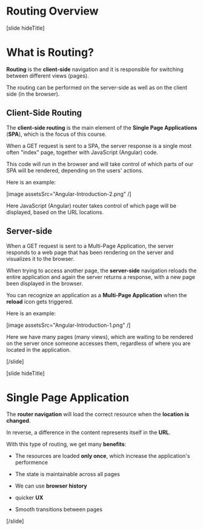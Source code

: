 # Routing Overview

[slide hideTitle]

# What is Routing?


**Routing** is the **client-side** navigation and it is responsible for switching between different views (pages).

The routing can be performed on the server-side as well as on the client side (in the browser).

## Client-Side Routing

The **client-side routing** is the main element of the **Single Page Applications** (**SPA**), which is the focus of this course.

When a GET request is sent to a SPA, the server response is a single most often "index" page, together with JavaScript (Angular) code. 

This code will run in the browser and will take control of which parts of our SPA will be rendered, depending on the users' actions. 

Here is an example: 

[image assetsSrc="Angular-Introduction-2.png" /]

Here JavaScript (Angular) router takes control of which page will be displayed, based on the URL locations.

## Server-side

When a GET request is sent to a Multi-Page Application, the server responds to a web page that has been rendering on the server and visualizes it to the browser. 

When trying to access another page, the **server-side** navigation reloads the entire application and again the server returns a response, with a new page been displayed in the browser.

You can recognize an application as a **Multi-Page Application** when the **reload** icon gets triggered.

Here is an example:

[image assetsSrc="Angular-Introduction-1.png" /]

Here we have many pages (many views), which are waiting to be rendered on the server once someone accesses them, regardless of where you are located in the application.

[/slide]

[slide hideTitle]

# Single Page Application

The **router navigation** will load the correct resource when the **location is changed**.

In reverse, a difference in the content represents itself in the **URL**.

With this type of routing, we get many **benefits**:

- The resources are loaded **only once**, which increase the application's performence

- The state is maintainable across all pages

- We can use **browser history**

- quicker **UX**

- Smooth transitions between pages 

[/slide]
